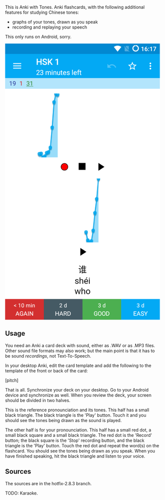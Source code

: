 
This is Anki with Tones. Anki flashcards, with the following additional features for studying Chinese tones:

- graphs of your tones, drawn as you speak 
- recording and replaying your speech

This only runs on Android, sorry.

![Screenshot](https://raw.githubusercontent.com/koendv/Anki-Android/hotfix-2.8.3/docs/shui.png)

Usage
-----

You need an Anki a card deck with sound, either as .WAV or as .MP3 files. 
Other sound file formats may also work; but the main point is that it has to be sound *recordings*, not Text-To-Speech.

In your desktop Anki, edit the card template and add the following to the template of the front or back of the card:

[pitch]

That is all. Synchronize your deck on your desktop. Go to your Android device and synchronize as well. 
When you review the deck, your screen should be divided in two halves. 

This is the reference pronounciation and its tones. This half has a small black triangle. The black triangle is the 'Play' button. Touch it and you should see the tones being drawn as the sound is played.

The other half is for your pronounciation. This half has a small red dot, a small black square and a small black triangle. The red dot is the 'Record' button; the black square is the 'Stop' recording button, and the black triangle is the 'Play' button. Touch the red dot and repeat the word(s) on the flashcard. You should see the tones being drawn as you speak. When you have finished speaking, hit the black triangle and listen to your voice.

Sources
-------

The sources are in the hotfix-2.8.3 branch.

TODO: Karaoke.

